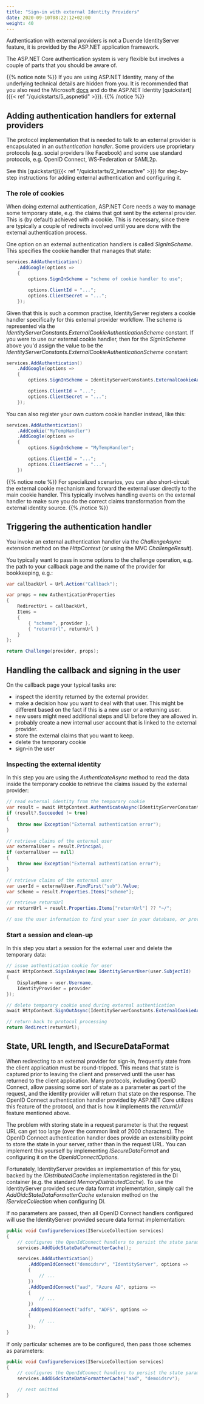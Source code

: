 ```yaml
---
title: "Sign-in with external Identity Providers"
date: 2020-09-10T08:22:12+02:00
weight: 40
---
```


Authentication with external providers is not a Duende IdentityServer feature, it is provided by the ASP.NET application framework.

The ASP.NET Core authentication system is very flexible but involves a couple of parts that you should be aware of.

{{% notice note %}}
If you are using ASP.NET Identity, many of the underlying technical details are hidden from you. It is recommended that you also read the Microsoft [docs](https://docs.microsoft.com/en-us/aspnet/core/security/authentication/social) and do the ASP.NET Identity [quickstart]({{< ref "/quickstarts/5_aspnetid" >}}).
{{% /notice %}}

## Adding authentication handlers for external providers
The protocol implementation that is needed to talk to an external provider is encapsulated in an *authentication handler*.
Some providers use proprietary protocols (e.g. social providers like Facebook) and some use standard protocols, e.g. OpenID Connect, WS-Federation or SAML2p.

See this [quickstart]({{< ref "/quickstarts/2_interactive" >}}) for step-by-step instructions for adding external authentication and configuring it.

### The role of cookies
When doing external authentication, ASP.NET Core needs a way to manage some temporary state, e.g. the claims that got sent by the external provider. This is (by default) achieved with a cookie. This is necessary, since there are typically a couple of redirects involved until you are done with the external authentication process.

One option on an external authentication handlers is called *SignInScheme*. This specifies the cookie handler that manages that state:

```cs
services.AddAuthentication()
    .AddGoogle(options =>
    {
        options.SignInScheme = "scheme of cookie handler to use";

        options.ClientId = "...";
        options.ClientSecret = "...";
    });
```

Given that this is such a common practise, IdentityServer registers a cookie handler specifically for this external provider workflow.
The scheme is represented via the *IdentityServerConstants.ExternalCookieAuthenticationScheme* constant.
If you were to use our external cookie handler, then for the *SignInScheme* above you'd assign the value to be the *IdentityServerConstants.ExternalCookieAuthenticationScheme* constant:

```cs
services.AddAuthentication()
    .AddGoogle(options =>
    {
        options.SignInScheme = IdentityServerConstants.ExternalCookieAuthenticationScheme;

        options.ClientId = "...";
        options.ClientSecret = "...";
    });
```

You can also register your own custom cookie handler instead, like this:

```cs
services.AddAuthentication()
    .AddCookie("MyTempHandler")
    .AddGoogle(options =>
    {
        options.SignInScheme = "MyTempHandler";

        options.ClientId = "...";
        options.ClientSecret = "...";
    })
```

{{% notice note %}}
For specialized scenarios, you can also short-circuit the external cookie mechanism and forward the external user directly to the main cookie handler. This typically involves handling events on the external handler to make sure you do the correct claims transformation from the external identity source.
{{% /notice %}}

## Triggering the authentication handler
You invoke an external authentication handler via the *ChallengeAsync* extension method on the *HttpContext* (or using the MVC *ChallengeResult*).

You typically want to pass in some options to the challenge operation, e.g. the path to your callback page and the name of the provider for bookkeeping, e.g.:

```cs
var callbackUrl = Url.Action("Callback");

var props = new AuthenticationProperties
{
    RedirectUri = callbackUrl,
    Items = 
    { 
        { "scheme", provider },
        { "returnUrl", returnUrl }
    }
};

return Challenge(provider, props);
```

## Handling the callback and signing in the user
On the callback page your typical tasks are:

* inspect the identity returned by the external provider.
* make a decision how you want to deal with that user. This might be different based on the fact if this is a new user or a returning user.
* new users might need additional steps and UI before they are allowed in.
* probably create a new internal user account that is linked to the external provider.
* store the external claims that you want to keep.
* delete the temporary cookie
* sign-in the user

### Inspecting the external identity
In this step you are using the *AuthenticateAsync* method to read the data inside the temporary cookie to retrieve the claims issued by the external provider:

```cs
// read external identity from the temporary cookie
var result = await HttpContext.AuthenticateAsync(IdentityServerConstants.ExternalCookieAuthenticationScheme);
if (result?.Succeeded != true)
{
    throw new Exception("External authentication error");
}

// retrieve claims of the external user
var externalUser = result.Principal;
if (externalUser == null)
{
    throw new Exception("External authentication error");
}

// retrieve claims of the external user
var userId = externalUser.FindFirst("sub").Value;
var scheme = result.Properties.Items["scheme"];

// retrieve returnUrl
var returnUrl = result.Properties.Items["returnUrl"] ?? "~/";

// use the user information to find your user in your database, or provision a new user
```

### Start a session and clean-up
In this step you start a session for the external user and delete the temporary data:

```cs
// issue authentication cookie for user
await HttpContext.SignInAsync(new IdentityServerUser(user.SubjectId) 
{
    DisplayName = user.Username,
    IdentityProvider = provider
});

// delete temporary cookie used during external authentication
await HttpContext.SignOutAsync(IdentityServerConstants.ExternalCookieAuthenticationScheme);

// return back to protocol processing
return Redirect(returnUrl);
```

## State, URL length, and ISecureDataFormat
When redirecting to an external provider for sign-in, frequently state from the client application must be round-tripped.
This means that state is captured prior to leaving the client and preserved until the user has returned to the client application.
Many protocols, including OpenID Connect, allow passing some sort of state as a parameter as part of the request, and the identity provider will return that state on the response.
The OpenID Connect authentication handler provided by ASP.NET Core utilizes this feature of the protocol, and that is how it implements the *returnUrl* feature mentioned above.

The problem with storing state in a request parameter is that the request URL can get too large (over the common limit of 2000 characters).
The OpenID Connect authentication handler does provide an extensibility point to store the state in your server, rather than in the request URL. 
You can implement this yourself by implementing *ISecureDataFormat<AuthenticationProperties>* and configuring it on the *OpenIdConnectOptions*.

Fortunately, IdentityServer provides an implementation of this for you, backed by the *IDistributedCache* implementation registered in the DI container (e.g. the standard *MemoryDistributedCache*).
To use the IdentityServer provided secure data format implementation, simply call the *AddOidcStateDataFormatterCache* extension method on the *IServiceCollection* when configuring DI.

If no parameters are passed, then all OpenID Connect handlers configured will use the IdentityServer provided secure data format implementation:

```cs
public void ConfigureServices(IServiceCollection services)
{
    // configures the OpenIdConnect handlers to persist the state parameter into the server-side IDistributedCache.
    services.AddOidcStateDataFormatterCache();

    services.AddAuthentication()
        .AddOpenIdConnect("demoidsrv", "IdentityServer", options =>
        {
            // ...
        })
        .AddOpenIdConnect("aad", "Azure AD", options =>
        {
            // ...
        })
        .AddOpenIdConnect("adfs", "ADFS", options =>
        {
            // ...
        });
}
```

If only particular schemes are to be configured, then pass those schemes as parameters:

```cs
public void ConfigureServices(IServiceCollection services)
{
    // configures the OpenIdConnect handlers to persist the state parameter into the server-side IDistributedCache.
    services.AddOidcStateDataFormatterCache("aad", "demoidsrv");

    // rest omitted
}
```
